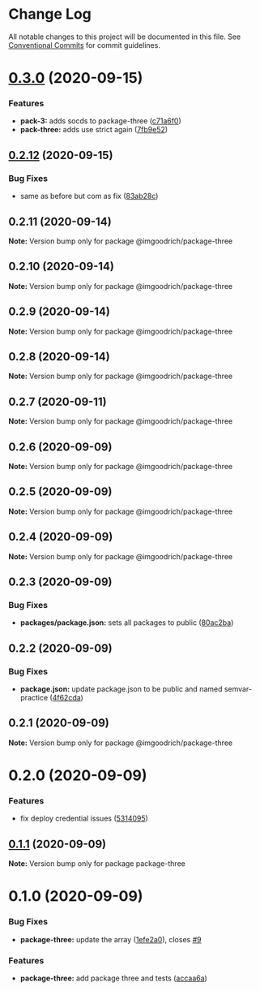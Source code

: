 # Change Log

All notable changes to this project will be documented in this file.
See [Conventional Commits](https://conventionalcommits.org) for commit guidelines.

# [0.3.0](https://github.com/LeeMellon/semver-practice/compare/@imgoodrich/package-three@0.2.12...@imgoodrich/package-three@0.3.0) (2020-09-15)


### Features

* **pack-3:** adds socds to package-three ([c71a6f0](https://github.com/LeeMellon/semver-practice/commit/c71a6f0aa481783a1896364a7e23a57385221930))
* **pack-three:** adds use strict again ([7fb9e52](https://github.com/LeeMellon/semver-practice/commit/7fb9e52e818478539e7a7900a3d2da1dbeab9f45))





## [0.2.12](https://github.com/LeeMellon/semver-practice/compare/@imgoodrich/package-three@0.2.11...@imgoodrich/package-three@0.2.12) (2020-09-15)


### Bug Fixes

* same as before but com as fix ([83ab28c](https://github.com/LeeMellon/semver-practice/commit/83ab28c3396d44282cbb01f78f931dc5a6f63860))





## 0.2.11 (2020-09-14)

**Note:** Version bump only for package @imgoodrich/package-three





## 0.2.10 (2020-09-14)

**Note:** Version bump only for package @imgoodrich/package-three





## 0.2.9 (2020-09-14)

**Note:** Version bump only for package @imgoodrich/package-three





## 0.2.8 (2020-09-14)

**Note:** Version bump only for package @imgoodrich/package-three





## 0.2.7 (2020-09-11)

**Note:** Version bump only for package @imgoodrich/package-three





## 0.2.6 (2020-09-09)

**Note:** Version bump only for package @imgoodrich/package-three





## 0.2.5 (2020-09-09)

**Note:** Version bump only for package @imgoodrich/package-three





## 0.2.4 (2020-09-09)

**Note:** Version bump only for package @imgoodrich/package-three





## 0.2.3 (2020-09-09)


### Bug Fixes

* **packages/package.json:** sets all packages to public ([80ac2ba](https://github.com/LeeMellon/semver-practice/commit/80ac2ba3359f16b3219e07188177a42fabc0447d))





## 0.2.2 (2020-09-09)


### Bug Fixes

* **package.json:** update package.json to be public and named semvar-practice ([4f62cda](https://github.com/LeeMellon/semver-practice/commit/4f62cda6a54e49fbe20c1706f9334c76cbdecd83))





## 0.2.1 (2020-09-09)

**Note:** Version bump only for package @imgoodrich/package-three





# 0.2.0 (2020-09-09)


### Features

* fix deploy credential issues ([5314095](https://github.com/LeeMellon/semver-practice/commit/5314095da74e8b2d841e8c65f8a2b6c4e784a1d3))





## [0.1.1](https://github.com/LeeMellon/semver-practice/compare/package-three@0.1.0...package-three@0.1.1) (2020-09-09)

**Note:** Version bump only for package package-three





# 0.1.0 (2020-09-09)


### Bug Fixes

* **package-three:** update the array ([1efe2a0](https://github.com/LeeMellon/semver-practice/commit/1efe2a0902eb8478bd0db837410c1140ec207406)), closes [#9](https://github.com/LeeMellon/semver-practice/issues/9)


### Features

* **package-three:** add package three and tests ([accaa6a](https://github.com/LeeMellon/semver-practice/commit/accaa6a63de1bbaf1e0b070d0f9682bb553c6685))
